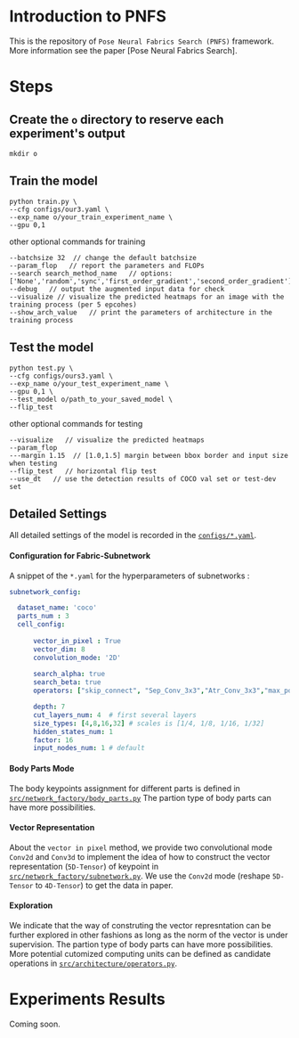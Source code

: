 # Introduction to PNFS

This is the repository of `Pose Neural Fabrics Search (PNFS)` framework.  More information see the paper [Pose Neural Fabrics Search].

# Steps

## Create the `o` directory to reserve each experiment's output
```
mkdir o  
```
## Train the model
```
python train.py \
--cfg configs/our3.yaml \
--exp_name o/your_train_experiment_name \
--gpu 0,1 
```
other optional commands for training

```
--batchsize 32  // change the default batchsize
--param_flop   // report the parameters and FLOPs
--search search_method_name   // options: ['None','random','sync','first_order_gradient','second_order_gradient']
--debug   // output the augmented input data for check
--visualize // visualize the predicted heatmaps for an image with the training process (per 5 epcohes)
--show_arch_value   // print the parameters of architecture in the training process
```
## Test the model
```
python test.py \
--cfg configs/ours3.yaml \
--exp_name o/your_test_experiment_name \
--gpu 0,1 \
--test_model o/path_to_your_saved_model \
--flip_test 
```
other optional commands for testing
```
--visualize   // visualize the predicted heatmaps
--param_flop
---margin 1.15  // [1.0,1.5] margin between bbox border and input size when testing 
--flip_test   // horizontal flip test
--use_dt   // use the detection results of COCO val set or test-dev set
```

## Detailed Settings

All detailed settings of the model is recorded in the [`configs/*.yaml`](configs/).

#### Configuration for Fabric-Subnetwork

A snippet of the `*.yaml` for the hyperparameters of subnetworks :
```yaml
subnetwork_config:

  dataset_name: 'coco'
  parts_num : 3
  cell_config:
  
      vector_in_pixel : True
      vector_dim: 8
      convolution_mode: '2D'
      
      search_alpha: true
      search_beta: true
      operators: ["skip_connect", "Sep_Conv_3x3","Atr_Conv_3x3","max_pool_3x3"] # 

      depth: 7
      cut_layers_num: 4  # first several layers
      size_types: [4,8,16,32] # scales is [1/4, 1/8, 1/16, 1/32]
      hidden_states_num: 1
      factor: 16
      input_nodes_num: 1 # default
```



#### Body Parts Mode
The body keypoints assignment for different parts is defined in [`src/network_factory/body_parts.py`](src/network_factory/body_parts.py)
The partion type of body parts can have more possibilities.

#### Vector Representation

About the `vector in pixel` method, we provide two convolutional mode `Conv2d` and `Conv3d` to implement the idea of how to construct the vector representation (`5D-Tensor`) of keypoint in [`src/network_factory/subnetwork.py`](src/network_factory/subnetwork.py). We use the `Conv2d` mode (reshape `5D-Tensor` to `4D-Tensor`) to get the data in paper. 
#### Exploration

We indicate that the way of construting the vector represntation can be further explored in other fashions as long as the norm of the vector is under supervision.
The partion type of body parts can have more possibilities.
More potential cutomized computing units can be defined as candidate operations in [`src/architecture/operators.py`](src/architecture/operators.py).



# Experiments Results

Coming soon.




 
